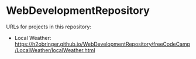 # WebDevelopmentRepository

URLs for projects in this repository:
- Local Weather: https://h2obringer.github.io/WebDevelopmentRepository/freeCodeCamp/LocalWeather/localWeather.html
